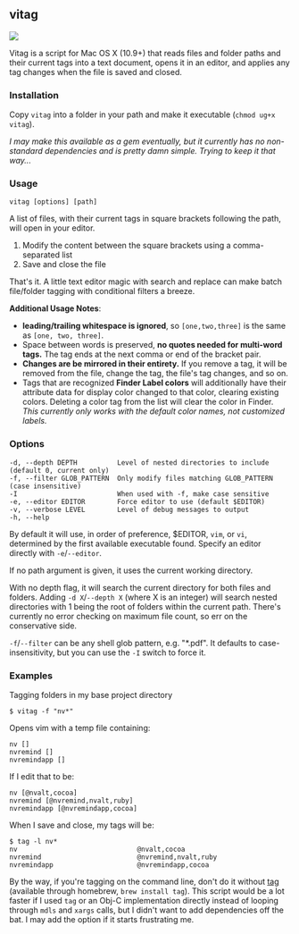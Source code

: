 ## vitag

![](https://raw.githubusercontent.com/ttscoff/vitag/master/vitaglogo.png)

Vitag is a script for Mac OS X (10.9+) that reads files and folder paths and their current tags into a text document, opens it in an editor, and applies any tag changes when the file is saved and closed.

### Installation

Copy `vitag` into a folder in your path and make it executable (`chmod ug+x vitag`).

*I may make this available as a gem eventually, but it currently has no non-standard dependencies and is pretty damn simple. Trying to keep it that way...*

### Usage 

`vitag [options] [path]`

A list of files, with their current tags in square brackets following the path, will open in your editor. 

1. Modify the content between the square brackets using a comma-separated list 
2. Save and close the file

That's it. A little text editor magic with search and replace can make batch file/folder tagging with conditional filters a breeze.

**Additional Usage Notes**:

- **leading/trailing whitespace is ignored**, so `[one,two,three]` is the same as `[one, two, three]`. 
- Space between words is preserved, **no quotes needed for multi-word tags.** The tag ends at the next comma or end of the bracket pair.
- **Changes are be mirrored in their entirety.** If you remove a tag, it will be removed from the file, change the tag, the file's tag changes, and so on.
- Tags that are recognized **Finder Label colors** will additionally have their attribute data for display color changed to that color, clearing existing colors. Deleting a color tag from the list will clear the color in Finder. _This currently only works with the default color names, not customized labels._

### Options

    -d, --depth DEPTH          Level of nested directories to include (default 0, current only)
    -f, --filter GLOB_PATTERN  Only modify files matching GLOB_PATTERN (case insensitive)
    -I                         When used with -f, make case sensitive
    -e, --editor EDITOR        Force editor to use (default $EDITOR)
    -v, --verbose LEVEL        Level of debug messages to output
    -h, --help                 

By default it will use, in order of preference, \$EDITOR, `vim`, or `vi`, determined by the first available executable found. Specify an editor directly with `-e`/`--editor`.

If no path argument is given, it uses the current working directory.

With no depth flag, it will search the current directory for both files and folders. Adding `-d X`/`--depth X` (where X is an integer) will search nested directories with 1 being the root of folders within the current path. There's currently no error checking on maximum file count, so err on the conservative side.

`-f`/`--filter` can be any shell glob pattern, e.g. "*.pdf". It defaults to case-insensitivity, but you can use the `-I` switch to force it.

### Examples

Tagging folders in my base project directory

    $ vitag -f "nv*"

Opens vim with a temp file containing:

    nv []
    nvremind []
    nvremindapp []

If I edit that to be:

    nv [@nvalt,cocoa]
    nvremind [@nvremind,nvalt,ruby]
    nvremindapp [@nvremindapp,cocoa]

When I save and close, my tags will be:

    $ tag -l nv*
    nv                              @nvalt,cocoa
    nvremind                        @nvremind,nvalt,ruby
    nvremindapp                     @nvremindapp,cocoa

By the way, if you're tagging on the command line, don't do it without [tag](https://github.com/jdberry/tag) (available through homebrew, `brew install tag`). This script would be a lot faster if I used `tag` or an Obj-C implementation directly instead of looping through `mdls` and `xargs` calls, but I didn't want to add dependencies off the bat. I may add the option if it starts frustrating me.
